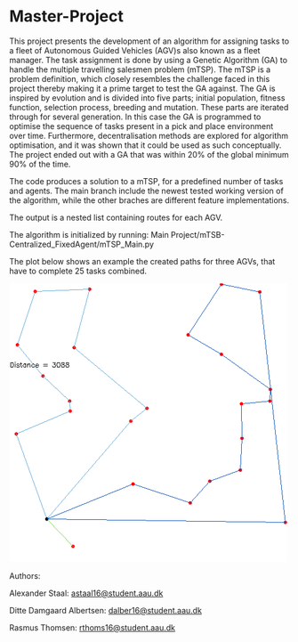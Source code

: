 # Master-Project

This project presents the development of an algorithm for assigning tasks to a fleet of Autonomous Guided Vehicles (AGV)s also known as a fleet manager. The task assignment is done by using a Genetic Algorithm (GA) to handle the multiple travelling salesmen problem (mTSP). The mTSP is a problem definition, which closely resembles the challenge faced in this project thereby making it a prime target to test the GA against. The GA is inspired by evolution and is divided into five parts; initial population, fitness function, selection process, breeding and mutation. These parts are iterated through for several generation. In this case the GA is programmed to optimise the sequence of tasks present in a pick and place environment over time. Furthermore, decentralisation methods are explored for algorithm optimisation, and it was shown that it could be used as such conceptually.
The project ended out with a GA that was within 20% of the global minimum 90% of the time.

The code produces a solution to a mTSP, for a predefined number of tasks and agents. The main branch include the newest tested working version of the algorithm, while the other braches are different feature implementations.

The output is a nested list containing routes for each AGV.

The algorithm is initialized by running: Main Project/mTSB-Centralized_FixedAgent/mTSP_Main.py

The plot below shows an example the created paths for three AGVs, that have to complete 25 tasks combined.

![plot](./graphics/param(1dydflv8).png)

Authors:

Alexander Staal: astaal16@student.aau.dk

Ditte Damgaard Albertsen: dalber16@student.aau.dk

Rasmus Thomsen: rthoms16@student.aau.dk
